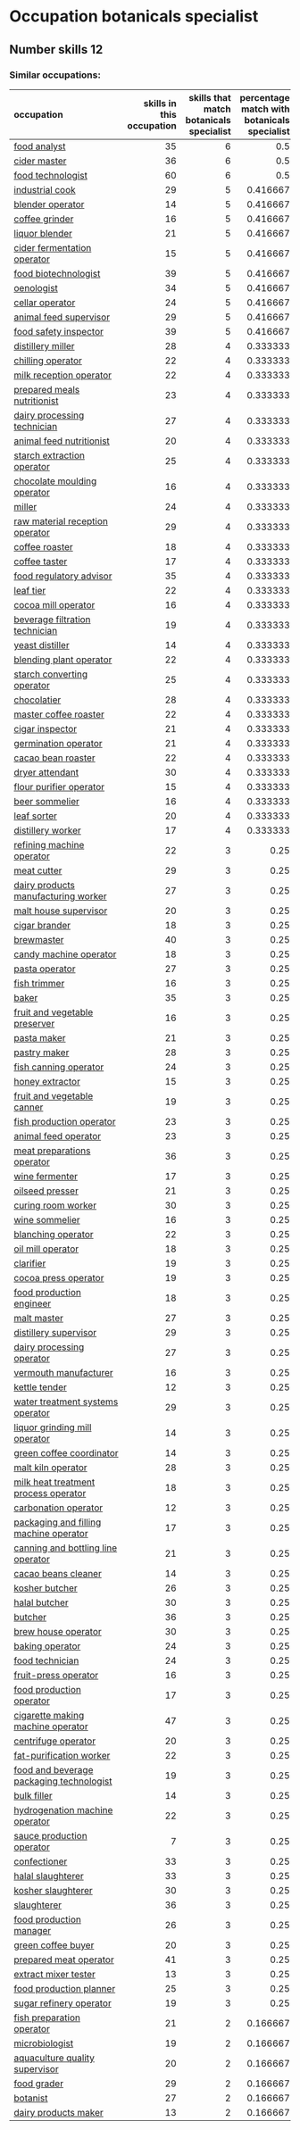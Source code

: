 # Occupation botanicals specialist
## Number skills 12
### Similar occupations:
| occupation                                                                              |   skills in this occupation |   skills that match botanicals specialist |   percentage match with botanicals specialist |   skills not in botanicals specialist |
|:----------------------------------------------------------------------------------------|----------------------------:|------------------------------------------:|----------------------------------------------:|--------------------------------------:|
| [food analyst](food_analyst.md)                                                         |                          35 |                                         6 |                                      0.5      |                                    29 |
| [cider master](cider_master.md)                                                         |                          36 |                                         6 |                                      0.5      |                                    30 |
| [food technologist](food_technologist.md)                                               |                          60 |                                         6 |                                      0.5      |                                    54 |
| [industrial cook](industrial_cook.md)                                                   |                          29 |                                         5 |                                      0.416667 |                                    24 |
| [blender operator](blender_operator.md)                                                 |                          14 |                                         5 |                                      0.416667 |                                     9 |
| [coffee grinder](coffee_grinder.md)                                                     |                          16 |                                         5 |                                      0.416667 |                                    11 |
| [liquor blender](liquor_blender.md)                                                     |                          21 |                                         5 |                                      0.416667 |                                    16 |
| [cider fermentation operator](cider_fermentation_operator.md)                           |                          15 |                                         5 |                                      0.416667 |                                    10 |
| [food biotechnologist](food_biotechnologist.md)                                         |                          39 |                                         5 |                                      0.416667 |                                    34 |
| [oenologist](oenologist.md)                                                             |                          34 |                                         5 |                                      0.416667 |                                    29 |
| [cellar operator](cellar_operator.md)                                                   |                          24 |                                         5 |                                      0.416667 |                                    19 |
| [animal feed supervisor](animal_feed_supervisor.md)                                     |                          29 |                                         5 |                                      0.416667 |                                    24 |
| [food safety inspector](food_safety_inspector.md)                                       |                          39 |                                         5 |                                      0.416667 |                                    34 |
| [distillery miller](distillery_miller.md)                                               |                          28 |                                         4 |                                      0.333333 |                                    24 |
| [chilling operator](chilling_operator.md)                                               |                          22 |                                         4 |                                      0.333333 |                                    18 |
| [milk reception operator](milk_reception_operator.md)                                   |                          22 |                                         4 |                                      0.333333 |                                    18 |
| [prepared meals nutritionist](prepared_meals_nutritionist.md)                           |                          23 |                                         4 |                                      0.333333 |                                    19 |
| [dairy processing technician](dairy_processing_technician.md)                           |                          27 |                                         4 |                                      0.333333 |                                    23 |
| [animal feed nutritionist](animal_feed_nutritionist.md)                                 |                          20 |                                         4 |                                      0.333333 |                                    16 |
| [starch extraction operator](starch_extraction_operator.md)                             |                          25 |                                         4 |                                      0.333333 |                                    21 |
| [chocolate moulding operator](chocolate_moulding_operator.md)                           |                          16 |                                         4 |                                      0.333333 |                                    12 |
| [miller](miller.md)                                                                     |                          24 |                                         4 |                                      0.333333 |                                    20 |
| [raw material reception operator](raw_material_reception_operator.md)                   |                          29 |                                         4 |                                      0.333333 |                                    25 |
| [coffee roaster](coffee_roaster.md)                                                     |                          18 |                                         4 |                                      0.333333 |                                    14 |
| [coffee taster](coffee_taster.md)                                                       |                          17 |                                         4 |                                      0.333333 |                                    13 |
| [food regulatory advisor](food_regulatory_advisor.md)                                   |                          35 |                                         4 |                                      0.333333 |                                    31 |
| [leaf tier](leaf_tier.md)                                                               |                          22 |                                         4 |                                      0.333333 |                                    18 |
| [cocoa mill operator](cocoa_mill_operator.md)                                           |                          16 |                                         4 |                                      0.333333 |                                    12 |
| [beverage filtration technician](beverage_filtration_technician.md)                     |                          19 |                                         4 |                                      0.333333 |                                    15 |
| [yeast distiller](yeast_distiller.md)                                                   |                          14 |                                         4 |                                      0.333333 |                                    10 |
| [blending plant operator](blending_plant_operator.md)                                   |                          22 |                                         4 |                                      0.333333 |                                    18 |
| [starch converting operator](starch_converting_operator.md)                             |                          25 |                                         4 |                                      0.333333 |                                    21 |
| [chocolatier](chocolatier.md)                                                           |                          28 |                                         4 |                                      0.333333 |                                    24 |
| [master coffee roaster](master_coffee_roaster.md)                                       |                          22 |                                         4 |                                      0.333333 |                                    18 |
| [cigar inspector](cigar_inspector.md)                                                   |                          21 |                                         4 |                                      0.333333 |                                    17 |
| [germination operator](germination_operator.md)                                         |                          21 |                                         4 |                                      0.333333 |                                    17 |
| [cacao bean roaster](cacao_bean_roaster.md)                                             |                          22 |                                         4 |                                      0.333333 |                                    18 |
| [dryer attendant](dryer_attendant.md)                                                   |                          30 |                                         4 |                                      0.333333 |                                    26 |
| [flour purifier operator](flour_purifier_operator.md)                                   |                          15 |                                         4 |                                      0.333333 |                                    11 |
| [beer sommelier](beer_sommelier.md)                                                     |                          16 |                                         4 |                                      0.333333 |                                    12 |
| [leaf sorter](leaf_sorter.md)                                                           |                          20 |                                         4 |                                      0.333333 |                                    16 |
| [distillery worker](distillery_worker.md)                                               |                          17 |                                         4 |                                      0.333333 |                                    13 |
| [refining machine operator](refining_machine_operator.md)                               |                          22 |                                         3 |                                      0.25     |                                    19 |
| [meat cutter](meat_cutter.md)                                                           |                          29 |                                         3 |                                      0.25     |                                    26 |
| [dairy products manufacturing worker](dairy_products_manufacturing_worker.md)           |                          27 |                                         3 |                                      0.25     |                                    24 |
| [malt house supervisor](malt_house_supervisor.md)                                       |                          20 |                                         3 |                                      0.25     |                                    17 |
| [cigar brander](cigar_brander.md)                                                       |                          18 |                                         3 |                                      0.25     |                                    15 |
| [brewmaster](brewmaster.md)                                                             |                          40 |                                         3 |                                      0.25     |                                    37 |
| [candy machine operator](candy_machine_operator.md)                                     |                          18 |                                         3 |                                      0.25     |                                    15 |
| [pasta operator](pasta_operator.md)                                                     |                          27 |                                         3 |                                      0.25     |                                    24 |
| [fish trimmer](fish_trimmer.md)                                                         |                          16 |                                         3 |                                      0.25     |                                    13 |
| [baker](baker.md)                                                                       |                          35 |                                         3 |                                      0.25     |                                    32 |
| [fruit and vegetable preserver](fruit_and_vegetable_preserver.md)                       |                          16 |                                         3 |                                      0.25     |                                    13 |
| [pasta maker](pasta_maker.md)                                                           |                          21 |                                         3 |                                      0.25     |                                    18 |
| [pastry maker](pastry_maker.md)                                                         |                          28 |                                         3 |                                      0.25     |                                    25 |
| [fish canning operator](fish_canning_operator.md)                                       |                          24 |                                         3 |                                      0.25     |                                    21 |
| [honey extractor](honey_extractor.md)                                                   |                          15 |                                         3 |                                      0.25     |                                    12 |
| [fruit and vegetable canner](fruit_and_vegetable_canner.md)                             |                          19 |                                         3 |                                      0.25     |                                    16 |
| [fish production operator](fish_production_operator.md)                                 |                          23 |                                         3 |                                      0.25     |                                    20 |
| [animal feed operator](animal_feed_operator.md)                                         |                          23 |                                         3 |                                      0.25     |                                    20 |
| [meat preparations operator](meat_preparations_operator.md)                             |                          36 |                                         3 |                                      0.25     |                                    33 |
| [wine fermenter](wine_fermenter.md)                                                     |                          17 |                                         3 |                                      0.25     |                                    14 |
| [oilseed presser](oilseed_presser.md)                                                   |                          21 |                                         3 |                                      0.25     |                                    18 |
| [curing room worker](curing_room_worker.md)                                             |                          30 |                                         3 |                                      0.25     |                                    27 |
| [wine sommelier](wine_sommelier.md)                                                     |                          16 |                                         3 |                                      0.25     |                                    13 |
| [blanching operator](blanching_operator.md)                                             |                          22 |                                         3 |                                      0.25     |                                    19 |
| [oil mill operator](oil_mill_operator.md)                                               |                          18 |                                         3 |                                      0.25     |                                    15 |
| [clarifier](clarifier.md)                                                               |                          19 |                                         3 |                                      0.25     |                                    16 |
| [cocoa press operator](cocoa_press_operator.md)                                         |                          19 |                                         3 |                                      0.25     |                                    16 |
| [food production engineer](food_production_engineer.md)                                 |                          18 |                                         3 |                                      0.25     |                                    15 |
| [malt master](malt_master.md)                                                           |                          27 |                                         3 |                                      0.25     |                                    24 |
| [distillery supervisor](distillery_supervisor.md)                                       |                          29 |                                         3 |                                      0.25     |                                    26 |
| [dairy processing operator](dairy_processing_operator.md)                               |                          27 |                                         3 |                                      0.25     |                                    24 |
| [vermouth manufacturer](vermouth_manufacturer.md)                                       |                          16 |                                         3 |                                      0.25     |                                    13 |
| [kettle tender](kettle_tender.md)                                                       |                          12 |                                         3 |                                      0.25     |                                     9 |
| [water treatment systems operator](water_treatment_systems_operator.md)                 |                          29 |                                         3 |                                      0.25     |                                    26 |
| [liquor grinding mill operator](liquor_grinding_mill_operator.md)                       |                          14 |                                         3 |                                      0.25     |                                    11 |
| [green coffee coordinator](green coffee coordinator.md)                                 |                          14 |                                         3 |                                      0.25     |                                    11 |
| [malt kiln operator](malt_kiln_operator.md)                                             |                          28 |                                         3 |                                      0.25     |                                    25 |
| [milk heat treatment process operator](milk_heat_treatment_process_operator.md)         |                          18 |                                         3 |                                      0.25     |                                    15 |
| [carbonation operator](carbonation_operator.md)                                         |                          12 |                                         3 |                                      0.25     |                                     9 |
| [packaging and filling machine operator](packaging_and_filling_machine_operator.md)     |                          17 |                                         3 |                                      0.25     |                                    14 |
| [canning and bottling line operator](canning_and_bottling_line_operator.md)             |                          21 |                                         3 |                                      0.25     |                                    18 |
| [cacao beans cleaner](cacao_beans_cleaner.md)                                           |                          14 |                                         3 |                                      0.25     |                                    11 |
| [kosher butcher](kosher_butcher.md)                                                     |                          26 |                                         3 |                                      0.25     |                                    23 |
| [halal butcher](halal_butcher.md)                                                       |                          30 |                                         3 |                                      0.25     |                                    27 |
| [butcher](butcher.md)                                                                   |                          36 |                                         3 |                                      0.25     |                                    33 |
| [brew house operator](brew_house_operator.md)                                           |                          30 |                                         3 |                                      0.25     |                                    27 |
| [baking operator](baking_operator.md)                                                   |                          24 |                                         3 |                                      0.25     |                                    21 |
| [food technician](food_technician.md)                                                   |                          24 |                                         3 |                                      0.25     |                                    21 |
| [fruit-press operator](fruit-press_operator.md)                                         |                          16 |                                         3 |                                      0.25     |                                    13 |
| [food production operator](food_production_operator.md)                                 |                          17 |                                         3 |                                      0.25     |                                    14 |
| [cigarette making machine operator](cigarette_making_machine_operator.md)               |                          47 |                                         3 |                                      0.25     |                                    44 |
| [centrifuge operator](centrifuge_operator.md)                                           |                          20 |                                         3 |                                      0.25     |                                    17 |
| [fat-purification worker](fat-purification_worker.md)                                   |                          22 |                                         3 |                                      0.25     |                                    19 |
| [food and beverage packaging technologist](food_and_beverage_packaging_technologist.md) |                          19 |                                         3 |                                      0.25     |                                    16 |
| [bulk filler](bulk_filler.md)                                                           |                          14 |                                         3 |                                      0.25     |                                    11 |
| [hydrogenation machine operator](hydrogenation_machine_operator.md)                     |                          22 |                                         3 |                                      0.25     |                                    19 |
| [sauce production operator](sauce_production_operator.md)                               |                           7 |                                         3 |                                      0.25     |                                     4 |
| [confectioner](confectioner.md)                                                         |                          33 |                                         3 |                                      0.25     |                                    30 |
| [halal slaughterer](halal_slaughterer.md)                                               |                          33 |                                         3 |                                      0.25     |                                    30 |
| [kosher slaughterer](kosher_slaughterer.md)                                             |                          30 |                                         3 |                                      0.25     |                                    27 |
| [slaughterer](slaughterer.md)                                                           |                          36 |                                         3 |                                      0.25     |                                    33 |
| [food production manager](food_production_manager.md)                                   |                          26 |                                         3 |                                      0.25     |                                    23 |
| [green coffee buyer](green_coffee_buyer.md)                                             |                          20 |                                         3 |                                      0.25     |                                    17 |
| [prepared meat operator](prepared_meat_operator.md)                                     |                          41 |                                         3 |                                      0.25     |                                    38 |
| [extract mixer tester](extract_mixer_tester.md)                                         |                          13 |                                         3 |                                      0.25     |                                    10 |
| [food production planner](food_production_planner.md)                                   |                          25 |                                         3 |                                      0.25     |                                    22 |
| [sugar refinery operator](sugar_refinery_operator.md)                                   |                          19 |                                         3 |                                      0.25     |                                    16 |
| [fish preparation operator](fish_preparation_operator.md)                               |                          21 |                                         2 |                                      0.166667 |                                    19 |
| [microbiologist](microbiologist.md)                                                     |                          19 |                                         2 |                                      0.166667 |                                    17 |
| [aquaculture quality supervisor](aquaculture_quality_supervisor.md)                     |                          20 |                                         2 |                                      0.166667 |                                    18 |
| [food grader](food_grader.md)                                                           |                          29 |                                         2 |                                      0.166667 |                                    27 |
| [botanist](botanist.md)                                                                 |                          27 |                                         2 |                                      0.166667 |                                    25 |
| [dairy products maker](dairy_products_maker.md)                                         |                          13 |                                         2 |                                      0.166667 |                                    11 |
